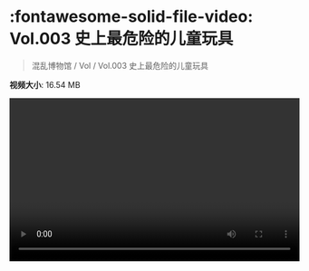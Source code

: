 # :fontawesome-solid-file-video: Vol.003 史上最危险的儿童玩具

> 混乱博物馆 / Vol / Vol.003 史上最危险的儿童玩具

**视频大小**: 16.54 MB

<video id="V-bca97affa73ad1cc44ba993bae3d94ea" width="512" height="288" preload="none" playsinline webkit-playsinline></video>